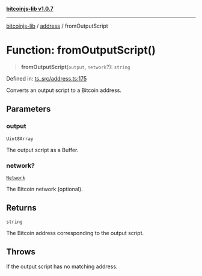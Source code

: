[**bitcoinjs-lib v1.0.7**](../../../README.md)

***

[bitcoinjs-lib](../../../README.md) / [address](../README.md) / fromOutputScript

# Function: fromOutputScript()

> **fromOutputScript**(`output`, `network`?): `string`

Defined in: [ts\_src/address.ts:175](https://github.com/sCrypt-Inc/bitcoinjs-lib/blob/e3b2d1c4c35cd925f8b17063dc9eb0300cab46a2/ts_src/address.ts#L175)

Converts an output script to a Bitcoin address.

## Parameters

### output

`Uint8Array`

The output script as a Buffer.

### network?

[`Network`](../../networks/interfaces/Network.md)

The Bitcoin network (optional).

## Returns

`string`

The Bitcoin address corresponding to the output script.

## Throws

If the output script has no matching address.
